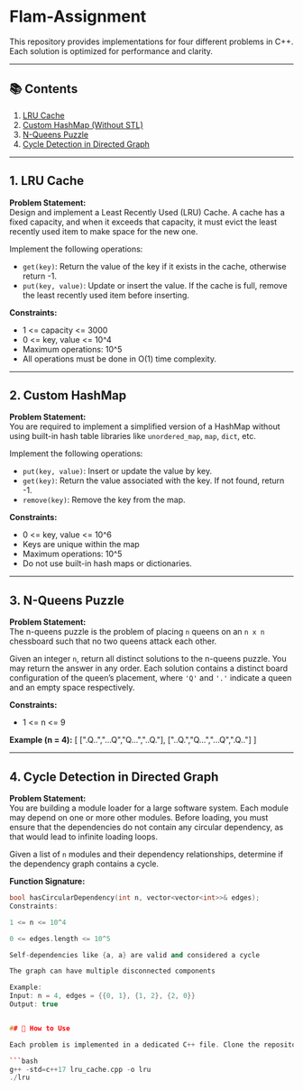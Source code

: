 # Flam-Assignment


This repository provides implementations for four different problems in C++. Each solution is optimized for performance and clarity.

---

## 📚 Contents

1. [LRU Cache](#1-lru-cache)
2. [Custom HashMap (Without STL)](#2-custom-hashmap-without-stl)
3. [N-Queens Puzzle](#3-n-queens-puzzle)
4. [Cycle Detection in Directed Graph](#4-cycle-detection-in-directed-graph)

---
## 1. LRU Cache

**Problem Statement:**  
Design and implement a Least Recently Used (LRU) Cache. A cache has a fixed capacity, and when it exceeds that capacity, it must evict the least recently used item to make space for the new one.

Implement the following operations:
- `get(key)`: Return the value of the key if it exists in the cache, otherwise return -1.
- `put(key, value)`: Update or insert the value. If the cache is full, remove the least recently used item before inserting.

**Constraints:**
- 1 <= capacity <= 3000  
- 0 <= key, value <= 10^4  
- Maximum operations: 10^5  
- All operations must be done in O(1) time complexity.

---

## 2. Custom HashMap

**Problem Statement:**  
You are required to implement a simplified version of a HashMap without using built-in hash table libraries like `unordered_map`, `map`, `dict`, etc.

Implement the following operations:
- `put(key, value)`: Insert or update the value by key.
- `get(key)`: Return the value associated with the key. If not found, return -1.
- `remove(key)`: Remove the key from the map.

**Constraints:**
- 0 <= key, value <= 10^6  
- Keys are unique within the map  
- Maximum operations: 10^5  
- Do not use built-in hash maps or dictionaries.

---

## 3. N-Queens Puzzle

**Problem Statement:**  
The n-queens puzzle is the problem of placing `n` queens on an `n x n` chessboard such that no two queens attack each other.

Given an integer `n`, return all distinct solutions to the n-queens puzzle. You may return the answer in any order. Each solution contains a distinct board configuration of the queen’s placement, where `'Q'` and `'.'` indicate a queen and an empty space respectively.

**Constraints:**
- 1 <= n <= 9

**Example (n = 4):**
[
[".Q..","...Q","Q...","..Q."],
["..Q.","Q...","...Q",".Q.."]
]

---

## 4. Cycle Detection in Directed Graph

**Problem Statement:**  
You are building a module loader for a large software system. Each module may depend on one or more other modules. Before loading, you must ensure that the dependencies do not contain any circular dependency, as that would lead to infinite loading loops.

Given a list of `n` modules and their dependency relationships, determine if the dependency graph contains a cycle.

**Function Signature:**
```cpp
bool hasCircularDependency(int n, vector<vector<int>>& edges);
Constraints:

1 <= n <= 10^4

0 <= edges.length <= 10^5

Self-dependencies like {a, a} are valid and considered a cycle

The graph can have multiple disconnected components

Example:
Input: n = 4, edges = {{0, 1}, {1, 2}, {2, 0}}
Output: true


## 🧪 How to Use

Each problem is implemented in a dedicated C++ file. Clone the repository and compile any file using a standard C++ compiler.

```bash
g++ -std=c++17 lru_cache.cpp -o lru
./lru









